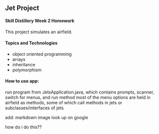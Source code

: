 ## Jet Project

#### Skill Distillery Week 2 Homework

This project simulates an airfield.

#### Topics and Technologies

* object oriented programming
* arrays
* inheritance
* polymorphism

#### How to use app:

run program from JetsApplication.java, which contains prompts, scanner, switch for menus, and run method
most of the menu options are held in airfield as methods, some of which call methods in jets or subclasses/interfaces of jets

add:
markdown image look up on google

how do i do this??
